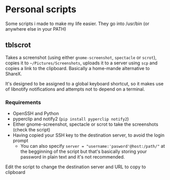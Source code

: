 # Personal scripts

Some scripts i made to make my life easier. They go into /usr/bin (or anywhere else in your PATH)

## tblscrot

Takes a screenshot (using either `gnome-screenshot`, `spectacle` or `scrot`), copies it to `~/Pictures/Screenshots`,
uploads it to a server using `scp` and copies a link to the clipboard. Basically a home-mande alternative to ShareX.

It's designed to be assigned to a global keyboard shortcut, so it makes use of libnotify notifications and attempts
not to depend on a terminal.

### Requirements

 - OpenSSH and Python
 - pyperclip and notify2 (`pip install pyperclip notify2`)
 - Either gnome-screenshot, spectacle or scrot to take the screenshots (check the script)
 - Having copied your SSH key to the destination server, to avoid the login prompt
   - You can also specify `server = "username:'pasword'@host:/path/"` at the begginning of the script but that's basically
   storing your password in plain text and it's not recommended.

Edit the script to change the destination server and URL to copy to clipboard
